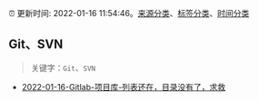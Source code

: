:alarm_clock: 更新时间: 2022-01-16 11:54:46。[来源分类](../README.md)、[标签分类](../TAGS.md)、[时间分类](../TIMELINE.md)

## Git、SVN


> 关键字：`Git`、`SVN`



- [2022-01-16-Gitlab-项目库-列表还在，目录没有了，求救](https://www.v2ex.com/t/828594) 